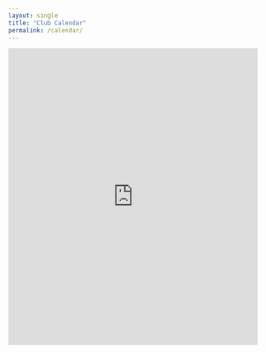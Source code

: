 ```yaml
---
layout: single
title: "Club Calendar"
permalink: /calendar/
---
```


<iframe src="https://calendar.google.com/calendar/embed?src=techtinkerclub@gmail.com&ctz=Europe%2FLondon"
        style="border: 0" width="100%" height="600" frameborder="0" scrolling="no"></iframe>
